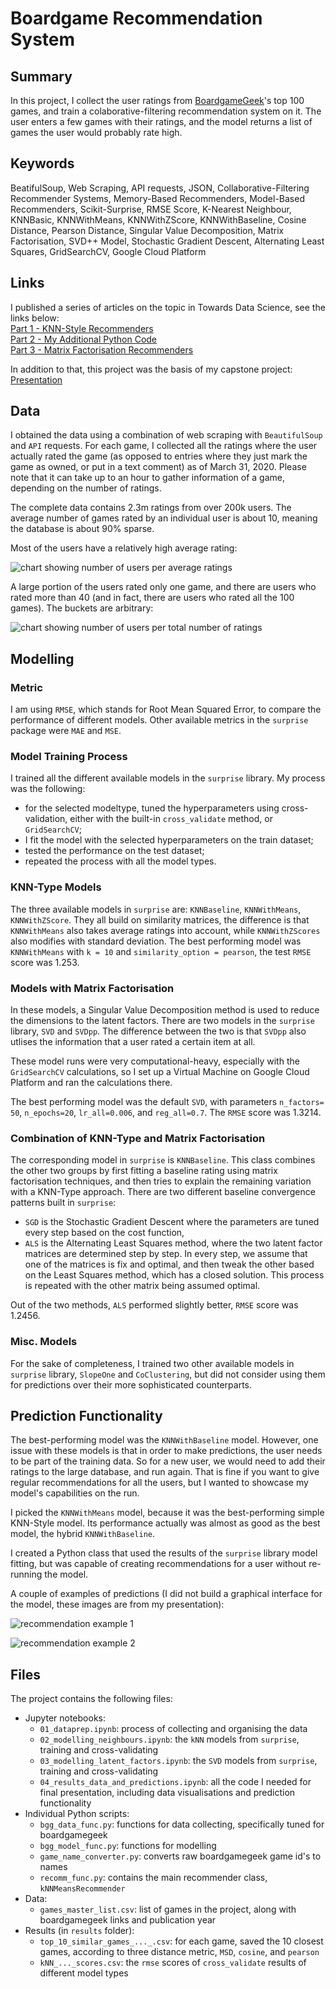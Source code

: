 # Boardgame Recommendation System

## Summary
In this project, I collect the user ratings from [BoardgameGeek](https://boardgamegeek.com/)'s top 100 games, and train a colaborative-filtering recommendation system on it. The user enters a few games with their ratings, and the model returns a list of games the user would probably rate high. 

## Keywords
BeatifulSoup, Web Scraping, API requests, JSON, Collaborative-Filtering Recommender Systems, Memory-Based Recommenders, Model-Based Recommenders, Scikit-Surprise, RMSE Score, K-Nearest Neighbour, KNNBasic, KNNWithMeans, KNNWithZScore, KNNWithBaseline, Cosine Distance, Pearson Distance, Singular Value Decomposition, Matrix Factorisation, SVD++ Model, Stochastic Gradient Descent, Alternating Least Squares, GridSearchCV, Google Cloud Platform

## Links
I published a series of articles on the topic in Towards Data Science, see the links below: 
<br>
[Part 1 - KNN-Style Recommenders](https://towardsdatascience.com/how-to-build-a-memory-based-recommendation-system-using-python-surprise-55f3257b2cf4)
<br>
[Part 2 - My Additional Python Code](https://towardsdatascience.com/my-python-code-for-flexible-recommendations-b4d838e9e0e0)
<br>
[Part 3 - Matrix Factorisation Recommenders](https://towardsdatascience.com/how-to-build-a-model-based-recommendation-system-using-python-surprise-2df3b77ab3e5)

In addition to that, this project was the basis of my capstone project:
<br>
[Presentation](https://docs.google.com/presentation/d/1qKxO2TLHGmGMCSOYO37v1a-bLFWAbEmGfutsNbDwyew/edit#slide=id.p)

## Data
I obtained the data using a combination of web scraping with `BeautifulSoup` and `API` requests. For each game, I collected all the ratings where the user actually rated the game (as opposed to entries where they just mark the game as owned, or put in a text comment) as of March 31, 2020. Please note that it can take up to an hour to gather information of a game, depending on the number of ratings. 

The complete data contains 2.3m ratings from over 200k users. The average number of games rated by an individual user is about 10, meaning the database is about 90% sparse. 

Most of the users have a relatively high average rating: 

![chart showing number of users per average ratings](./charts/users_by_average_ratings.png)

A large portion of the users rated only one game, and there are users who rated more than 40 (and in fact, there are users who rated all the 100 games). The buckets are arbitrary: 

![chart showing number of users per total number of ratings](./charts/users_by_number_of_ratings.png)

## Modelling

### Metric
I am using `RMSE`, which stands for Root Mean Squared Error, to compare the performance of different models. Other available metrics in the `surprise` package were `MAE` and `MSE`. 

### Model Training Process
I trained all the different available models in the `surprise` library. My process was the following: 
- for the selected modeltype, tuned the hyperparameters using cross-validation, either with the built-in `cross_validate` method, or `GridSearchCV`;
- I fit the model with the selected hyperparameters on the train dataset;
- tested the performance on the test dataset;
- repeated the process with all the model types. 

### KNN-Type Models

The three available models in `surprise` are: `KNNBaseline`, `KNNWithMeans`, `KNNWithZScore`. They all build on similarity matrices, the difference is that `KNNWithMeans` also takes average ratings into account, while `KNNWithZScores` also modifies with standard deviation. The best performing model was `KNNWithMeans` with `k = 10` and `similarity_option = pearson`, the test `RMSE` score was 1.253.  

### Models with Matrix Factorisation

In these models, a Singular Value Decomposition method is used to reduce the dimensions to the latent factors. There are two models in the `surprise` library, `SVD` and `SVDpp`. The difference between the two is that `SVDpp` also utlises the information that a user rated a certain item at all. 

These model runs were very computational-heavy, especially with the `GridSearchCV` calculations, so I set up a Virtual Machine on Google Cloud Platform and ran the calculations there. 

The best performing model was the default `SVD`, with parameters `n_factors= 50`, `n_epochs=20`, `lr_all=0.006`, and `reg_all=0.7`. The `RMSE` score was 1.3214. 

### Combination of KNN-Type and Matrix Factorisation

The corresponding model in `surprise` is `KNNBaseline`. This class combines the other two groups by first fitting a baseline rating using matrix factorisation techniques, and then tries to explain the remaining variation with a KNN-Type approach. There are two different baseline convergence patterns built in `surprise`: 

- `SGD` is the Stochastic Gradient Descent where the parameters are tuned every step based on the cost function, 
- `ALS` is the Alternating Least Squares method, where the two latent factor matrices are determined step by step. In every step, we assume that one of the matrices is fix and optimal, and then tweak the other based on the Least Squares method, which has a closed solution. This process is repeated with the other matrix being assumed optimal. 

Out of the two methods, `ALS` performed slightly better, `RMSE` score was 1.2456. 

### Misc. Models

For the sake of completeness, I trained two other available models in `surprise` library, `SlopeOne` and `CoClustering`, but did not consider using them for predictions over their more sophisticated counterparts. 

## Prediction Functionality
The best-performing model was the `KNNWithBaseline` model. However, one issue with these models is that in order to make predictions, the user needs to be part of the training data. So for a new user, we would need to add their ratings to the large database, and run again. That is fine if you want to give regular recommendations for all the users, but I wanted to showcase my model's capabilities on the run. 

I picked the `KNNWithMeans` model, because it was the best-performing simple KNN-Style model. Its performance actually was almost as good as the best model, the hybrid `KNNWithBaseline`. 

I created a Python class that used the results of the `surprise` library model fitting, but was capable of creating recommendations for a user without re-running the model. 

A couple of examples of predictions (I did not build a graphical interface for the model, these images are from my presentation): 

![recommendation example 1](./charts/recomm_1.png)

![recommendation example 2](./charts/recomm_2.png)


## Files
The project contains the following files: 
- Jupyter notebooks: 
    - `01_dataprep.ipynb`: process of collecting and organising the data
    - `02_modelling_neighbours.ipynb`: the `kNN` models from `surprise`, training and cross-validating
    - `03_modelling_latent_factors.ipynb`: the `SVD` models from `surprise`, training and cross-validating
    - `04_results_data_and_predictions.ipynb`: all the code I needed for final presentation, including data visualisations and prediction functionality
- Individual Python scripts:
    - `bgg_data_func.py`: functions for data collecting, specifically tuned for boardgamegeek
    - `bgg_model_func.py`: functions for modelling
    - `game_name_converter.py`: converts raw boardgamegeek game id's to names
    - `recomm_func.py`: contains the main recommender class, `kNNMeansRecommender`
- Data:
    - `games_master_list.csv`: list of games in the project, along with boardgamegeek links and publication year
- Results (in `results` folder):
    - `top_10_similar_games_..._.csv`: for each game, saved the 10 closest games, according to three distance metric, `MSD`, `cosine`, and `pearson`
    - `kNN_..._scores.csv`: the `rmse` scores of `cross_validate` results of different model types
